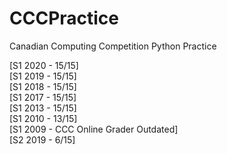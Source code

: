 # CCCPractice
Canadian Computing Competition Python Practice 


[S1 2020 - 15/15] <br />
[S1 2019 - 15/15] <br />
[S1 2018 - 15/15] <br />
[S1 2017 - 15/15] <br />
[S1 2013 - 15/15] <br />
[S1 2010 - 13/15] <br />
[S1 2009 - CCC Online Grader Outdated] <br />
[S2 2019 - 6/15] <br />
